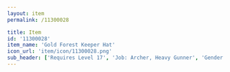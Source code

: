 ```yaml
---
layout: item
permalink: /11300028

title: Item
id: '11300028'
item_name: 'Gold Forest Keeper Hat'
icon_url: 'item/icon/11300028.png'
sub_header: ['Requires Level 17', 'Job: Archer, Heavy Gunner', 'Gender: All']
---
```

